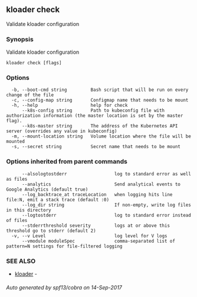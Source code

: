 ## kloader check

Validate kloader configuration

### Synopsis


Validate kloader configuration

```
kloader check [flags]
```

### Options

```
  -b, --boot-cmd string         Bash script that will be run on every change of the file
  -c, --config-map string       Configmap name that needs to be mount
  -h, --help                    help for check
      --k8s-config string       Path to kubeconfig file with authorization information (the master location is set by the master flag).
      --k8s-master string       The address of the Kubernetes API server (overrides any value in kubeconfig)
  -m, --mount-location string   Volume location where the file will be mounted
  -s, --secret string           Secret name that needs to be mount
```

### Options inherited from parent commands

```
      --alsologtostderr                  log to standard error as well as files
      --analytics                        Send analytical events to Google Analytics (default true)
      --log_backtrace_at traceLocation   when logging hits line file:N, emit a stack trace (default :0)
      --log_dir string                   If non-empty, write log files in this directory
      --logtostderr                      log to standard error instead of files
      --stderrthreshold severity         logs at or above this threshold go to stderr (default 2)
  -v, --v Level                          log level for V logs
      --vmodule moduleSpec               comma-separated list of pattern=N settings for file-filtered logging
```

### SEE ALSO
* [kloader](kloader.md)	 - 

###### Auto generated by spf13/cobra on 14-Sep-2017
